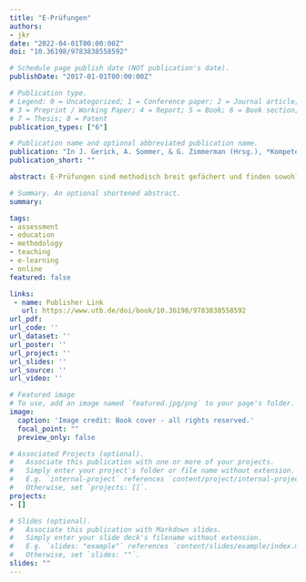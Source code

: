 ```yaml
---
title: "E-Prüfungen"
authors:
- jkr
date: "2022-04-01T00:00:00Z"
doi: "10.36198/9783838558592"

# Schedule page publish date (NOT publication's date).
publishDate: "2017-01-01T00:00:00Z"

# Publication type.
# Legend: 0 = Uncategorized; 1 = Conference paper; 2 = Journal article;
# 3 = Preprint / Working Paper; 4 = Report; 5 = Book; 6 = Book section;
# 7 = Thesis; 8 = Patent
publication_types: ["6"]

# Publication name and optional abbreviated publication name.
publication: "In J. Gerick, A. Sommer, & G. Zimmerman (Hrsg.), *Kompetent Prüfungen gestalten* (S. 126-129). Waxmann (UTB)"
publication_short: ""

abstract: E-Prüfungen sind methodisch breit gefächert und finden sowohl in der onlinebasierten Lehre, als Teil von Blended-Learning-Formaten oder auch rein campusbasierten Lehrangeboten Anwendung. Lernplattformen bieten vielfältige und komplexe Gestaltungsmöglichkeiten und die Möglichkeit der Verbindung von formativen und summativen Prüfungen. Vorteile bestehen in der weitgehend automatisierten Bewertung, sowie der Möglichkeit der Einbindung von multimedialen Elementen in die Fragestellung.

# Summary. An optional shortened abstract.
summary:

tags:
- assessment
- education
- methodology
- teaching
- e-learning
- online
featured: false

links:
 - name: Publisher Link
   url: https://www.utb.de/doi/book/10.36198/9783838558592
url_pdf:
url_code: ''
url_dataset: ''
url_poster: ''
url_project: ''
url_slides: ''
url_source: ''
url_video: ''

# Featured image
# To use, add an image named `featured.jpg/png` to your page's folder.
image:
  caption: 'Image credit: Book cover - all rights reserved.'
  focal_point: ""
  preview_only: false

# Associated Projects (optional).
#   Associate this publication with one or more of your projects.
#   Simply enter your project's folder or file name without extension.
#   E.g. `internal-project` references `content/project/internal-project/index.md`.
#   Otherwise, set `projects: []`.
projects:
- []

# Slides (optional).
#   Associate this publication with Markdown slides.
#   Simply enter your slide deck's filename without extension.
#   E.g. `slides: "example"` references `content/slides/example/index.md`.
#   Otherwise, set `slides: ""`.
slides: ""
---
```

